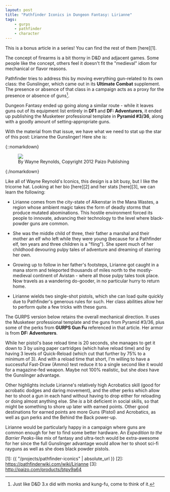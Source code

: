 ```yaml
---
layout: post
title: "Pathfinder Iconics in Dungeon Fantasy: Lirianne"
tags:
    - gurps
    - pathfinder
    - character
---
```


This is a bonus article in a series! You can find the rest of them [here][1].

The concept of firearms is a bit thorny in D&D and adjacent games. Some people
like the concept, others feel it doesn't fit the "medieval" idiom for mechanical
or flavor reasons.

Pathfinder tries to address this by moving everything gun-related to its own
class: the Gunslinger, which came out in its **Ultimate Combat** supplement. The
presence or absence of that class in a campaign acts as a proxy for the presence
or absence of guns[^1].

Dungeon Fantasy ended up going along a similar route - while it leaves guns out
of its equipment list entirely in **DF1** and **DF: Adventurers**, it ended up
publishing the Musketeer professional template in **Pyramid #3/36**, along with
a goodly amount of setting-appropriate guns.

With the material from that issue, we have what we need to stat up the star of
this post: Lirianne the Gunslinger! Here she is:

{::nomarkdown}
<figure>
  <img src="{{ "/assets/Lirianne.jpg" | absolute_url }}"/>
  <figcaption>By Wayne Reynolds, Copyright 2012 Paizo Publishing</figcaption>
</figure>
{:/nomarkdown}

Like all of Wayne Reynold's Iconics, this design is a bit busy, but I like the
tricorne hat. Looking at her bio [here][2] and her stats [here][3], we can learn
the following:

- Lirianne comes from the city-state of Alkenstar in the Mana Wastes, a region
  whose ambient magic takes the form of deadly storms that produce mutated
  abominations. This hostile environment forced its people to innovate,
  advancing their technology to the level where black-powder guns are common.

- She was the middle child of three, their father a marshal and their mother an
  elf who left while they were young (because for a Pathfinder elf, ten years
  and three children is a "fling"). She spent much of her childhood devouring
  pulpy tales of adventure and dreaming of starring her own.

- Growing up to follow in her father's footsteps, Lirianne got caught in a mana
  storm and teleported thousands of miles north to the mostly-medieval continent
  of Avistan - where all those pulpy tales took place. Now travels as a
  wandering do-gooder, in no particular hurry to return home.

- Lirianne wields two single-shot pistols, which she can load quite quickly due
  to Pathfinder's generous rules for such. Her class abilities allow her to
  perform quite a few tricks with these guns.

The GURPS version below retains the overall mechanical direction. It uses the
Musketeer professional template and the guns from Pyramid #3/36, plus some of
the perks from **GURPS Gun Fu** referenced in that article. Her armor is from
**DF: Adventurers**.

While her pistol's base reload time is 20 seconds, she manages to get it down to
3 by using paper cartridges (which halve reload time) and by having 3 levels of
Quick-Reload (which cut that further by 75% to a minimum of 3). And with a
reload time that short, I'm willing to have a successful Fast-Draw (Ammo) test
reduce it to a single second like it would for a magazine-fed weapon. Maybe not
100% realistic, but she _does_ have the Gunslinger advantage.

Other highlights include Lirianne's relatively high Acrobatics skill (good for
acrobatic dodges and daring movement), and the other perks which allow her to
shoot a gun in each hand without having to drop either for reloading or doing
almost anything else. She _is_ a bit deficient in social skills, so that might
be something to shore up later with earned points. Other good destinations for
earned points are more Guns (Pistol) and Acrobatics, as well as gun perks and
the Behind the Back power-up.

Lirianne would be particularly happy in a campaign where guns are common enough
for her to find some better hardware. An _Expedition to the Barrier Peaks_-like
mix of fantasy and ultra-tech would be extra-awesome for her since the full
Gunslinger advantage would allow her to shoot sci-fi rayguns as well as she does
black powder pistols.

[1]: {{ "/projects/pathfinder-iconics" | absolute_url }}
[2]: https://pathfinderwiki.com/wiki/Lirianne
[3]: http://paizo.com/products/btpy9a64
[^1]: Just like D&D 3.x did with monks and kung-fu, come to think of it.
